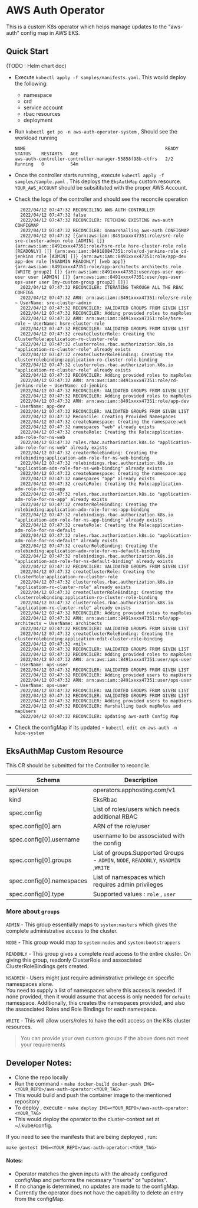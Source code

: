 # AWS Auth Operator

This is a custom K8s operator which helps manage updates to the "aws-auth" config map in AWS EKS.


## Quick Start
(TODO : Helm chart doc)
- Execute `kubectl apply -f samples/manifests.yaml`. This would deploy the following:
  - namespace
  - crd
  - service account
  - rbac resources
  - deployment
- Run `kubectl get po -n aws-auth-operator-system` , Should see the workload running
    
    ```
    NAME                                                     READY   STATUS    RESTARTS   AGE
    aws-auth-controller-controller-manager-55858f98b-ctfrs   2/2     Running   0          54m

    ```

- Once the controller starts running , execute `kubectl apply -f samples/sample.yaml` . This deploys the `EksAuthMap` custom resource. `YOUR_AWS_ACCOUNT` should be subsitituted with the proper AWS Account.
- Check the logs of the controller and should see the reconcile operation

  ```
    2022/04/12 07:47:32 RECONCILING AWS AUTH CONTROLLER
    2022/04/12 07:47:32 false
    2022/04/12 07:47:32 RECONCILER: FETCHING EXISTING aws-auth CONFIGMAP
    2022/04/12 07:47:32 RECONCILER: Unmarshalling aws-auth CONFIGMAP
    2022/04/12 07:47:32 [{arn:aws:iam::8491xxxx47351:role/sre-role sre-cluster-admin role [ADMIN] []} {arn:aws:iam::8491xxxx47351:role/hsre-role hsre-cluster-role role [READONLY] []} {arn:aws:iam::849180847351:role/cd-jenkins-role cd-jenkins role [ADMIN] []} {arn:aws:iam::8491xxxx47351:role/app-dev app-dev role [NSADMIN READONLY] [web app]} {arn:aws:iam::8491xxxx47351:role/app-architects architects role [WRITE group2] []} {arn:aws:iam::8491xxxx47351:user/ops-user ops-user user [ADMIN] []} {arn:aws:iam::8491xxxx47351:user/ops-user ops-user user [my-custom-group group2] []}]
    2022/04/12 07:47:32 RECONCILER: ITERATING THROUGH ALL THE RBAC CONFIGS
    2022/04/12 07:47:32 ARN: arn:aws:iam::8491xxxx47351:role/sre-role ~ UserName: sre-cluster-admin
    2022/04/12 07:47:32 RECONCILER: VALIDATED GROUPS FROM GIVEN LIST
    2022/04/12 07:47:32 RECONCILER: Adding provided roles to mapRoles
    2022/04/12 07:47:32 ARN: arn:aws:iam::8491xxxx47351:role/hsre-role ~ UserName: hsre-cluster-role
    2022/04/12 07:47:32 RECONCILER: VALIDATED GROUPS FROM GIVEN LIST
    2022/04/12 07:47:32 createClusterRole: Creating the ClusterRole:application-ro-cluster-role
    2022/04/12 07:47:32 clusterroles.rbac.authorization.k8s.io "application-ro-cluster-role" already exists
    2022/04/12 07:47:32 createClusterRoleBinding: Creating the clusterrolebinding:application-ro-cluster-role-binding
    2022/04/12 07:47:32 clusterroles.rbac.authorization.k8s.io "application-ro-cluster-role" already exists
    2022/04/12 07:47:32 RECONCILER: Adding provided roles to mapRoles
    2022/04/12 07:47:32 ARN: arn:aws:iam::8491xxxx47351:role/cd-jenkins-role ~ UserName: cd-jenkins
    2022/04/12 07:47:32 RECONCILER: VALIDATED GROUPS FROM GIVEN LIST
    2022/04/12 07:47:32 RECONCILER: Adding provided roles to mapRoles
    2022/04/12 07:47:32 ARN: arn:aws:iam::8491xxxx47351:role/app-dev ~ UserName: app-dev
    2022/04/12 07:47:32 RECONCILER: VALIDATED GROUPS FROM GIVEN LIST
    2022/04/12 07:47:32 Reconcile: Creating Provided Namespaces
    2022/04/12 07:47:32 createNamespace: Creating the namespace:web
    2022/04/12 07:47:32 namespaces "web" already exists
    2022/04/12 07:47:32 createRole: Creating the Role:application-adm-role-for-ns-web
    2022/04/12 07:47:32 roles.rbac.authorization.k8s.io "application-adm-role-for-ns-web" already exists
    2022/04/12 07:47:32 createrRoleBinding: Creating the rolebinding:application-adm-role-for-ns-web-binding
    2022/04/12 07:47:32 rolebindings.rbac.authorization.k8s.io "application-adm-role-for-ns-web-binding" already exists
    2022/04/12 07:47:32 createNamespace: Creating the namespace:app
    2022/04/12 07:47:32 namespaces "app" already exists
    2022/04/12 07:47:32 createRole: Creating the Role:application-adm-role-for-ns-app
    2022/04/12 07:47:32 roles.rbac.authorization.k8s.io "application-adm-role-for-ns-app" already exists
    2022/04/12 07:47:32 createrRoleBinding: Creating the rolebinding:application-adm-role-for-ns-app-binding
    2022/04/12 07:47:32 rolebindings.rbac.authorization.k8s.io "application-adm-role-for-ns-app-binding" already exists
    2022/04/12 07:47:32 createRole: Creating the Role:application-adm-role-for-ns-default
    2022/04/12 07:47:32 roles.rbac.authorization.k8s.io "application-adm-role-for-ns-default" already exists
    2022/04/12 07:47:32 createrRoleBinding: Creating the rolebinding:application-adm-role-for-ns-default-binding
    2022/04/12 07:47:32 rolebindings.rbac.authorization.k8s.io "application-adm-role-for-ns-default-binding" already exists
    2022/04/12 07:47:32 RECONCILER: VALIDATED GROUPS FROM GIVEN LIST
    2022/04/12 07:47:32 createClusterRole: Creating the ClusterRole:application-ro-cluster-role
    2022/04/12 07:47:32 clusterroles.rbac.authorization.k8s.io "application-ro-cluster-role" already exists
    2022/04/12 07:47:32 createClusterRoleBinding: Creating the clusterrolebinding:application-ro-cluster-role-binding
    2022/04/12 07:47:32 clusterroles.rbac.authorization.k8s.io "application-ro-cluster-role" already exists
    2022/04/12 07:47:32 RECONCILER: Adding provided roles to mapRoles
    2022/04/12 07:47:32 ARN: arn:aws:iam::8491xxxx47351:role/app-architects ~ UserName: architects
    2022/04/12 07:47:32 RECONCILER: VALIDATED GROUPS FROM GIVEN LIST
    2022/04/12 07:47:32 createClusterRoleBinding: Creating the clusterrolebinding:application-edit-cluster-role-binding
    2022/04/12 07:47:32 <nil>
    2022/04/12 07:47:32 RECONCILER: VALIDATED GROUPS FROM GIVEN LIST
    2022/04/12 07:47:32 RECONCILER: Adding provided roles to mapRoles
    2022/04/12 07:47:32 ARN: arn:aws:iam::8491xxxx47351:user/ops-user ~ UserName: ops-user
    2022/04/12 07:47:32 RECONCILER: VALIDATED GROUPS FROM GIVEN LIST
    2022/04/12 07:47:32 RECONCILER: Adding provided users to mapUsers
    2022/04/12 07:47:32 ARN: arn:aws:iam::8491xxxx47351:user/ops-user ~ UserName: ops-user
    2022/04/12 07:47:32 RECONCILER: VALIDATED GROUPS FROM GIVEN LIST
    2022/04/12 07:47:32 RECONCILER: VALIDATED GROUPS FROM GIVEN LIST
    2022/04/12 07:47:32 RECONCILER: Adding provided users to mapUsers
    2022/04/12 07:47:32 RECONCILER: Marshalling back mapRoles and mapUsers
    2022/04/12 07:47:32 RECONCILER: Updating aws-auth Config Map

  ```
- Check the configMap if its updated - `kubectl edit cm aws-auth -n kube-system`  

    
## EksAuthMap Custom Resource

This CR should be submitted for the Controller to reconcile.

| Schema | Description |
| ---- | --- |
| apiVersion | operators.apphosting.com/v1 |
| kind | EksRbac |
| spec.config | List of roles/users which needs additional RBAC |
| spec.config[0].arn | ARN of the role/user |
| spec.config[0].username | username to be assosciated with the config |
| spec.config[0].groups | List of groups.Supported Groups - `ADMIN`, `NODE`, `READONLY`, `NSADMIN` ,`WRITE`|
| spec.config[0].namespaces | List of namespaces which requires admin privileges |
| spec.config[0].type | Supported values : `role` , `user` |

### More about `groups`

`ADMIN` - This group essentially maps to `system:masters` which gives the complete administrative access to the cluster.

`NODE` - This group would map to `system:nodes` and `system:bootstrappers`

`READONLY` - This group gives a complete read access to the entire cluster. On giving this group, readonly ClusterRole and assosciated ClusterRoleBindings gets created.

`NSADMIN` - Users might just require administrative privilege on specific namespaces alone.  
You need to supply a list of namespaces where this access is needed. 
If none provided, then it would assume that access is only needed for `default` namespace. Additionally, this creates the namespaces provided, and also the assosciated Roles and Role Bindings for each namespace.

`WRITE` - This will allow users/roles to have the edit access on the K8s cluster resources.

> You can provide your own custom groups if the above does not meet your requirements

## Developer Notes:

- Clone the repo locally
- Run the command - `make docker-build docker-push IMG=<YOUR_REPO>/aws-auth-operator:<YOUR_TAG>`
- This would build and push the container image to the mentioned repository
- To deploy , execute - `make deploy IMG=<YOUR_REPO>/aws-auth-operator:<YOUR_TAG>`
- This would deploy the operator to the cluster-context set at ~/.kube/config.

If you need to see the manifests that are being deployed , run:

`make gentest IMG=<YOUR_REPO>/aws-auth-operator:<YOUR_TAG>`
   
#### Notes:
- Operator matches the given inputs with the already configured configMap and performs the necessary "inserts" or "updates".
- If no change is determined, no updates are made to the configMap.
- Currently the operator does not have the capability to delete an entry from the configMap.